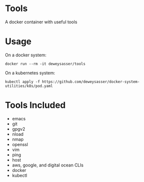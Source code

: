 Tools
=====

A docker container with useful tools

Usage
=====

On a docker system:

`docker run --rm -it deweysasser/tools`

On a kubernetes system:

`kubectl apply -f https://github.com/deweysasser/docker-system-utilities/k8s/pod.yaml`

Tools Included
==============

* emacs 
* git 
* gpgv2 
* nload 
* nmap
* openssl 
* vim 
* ping
* host
* aws, google, and digital ocean CLIs
* docker
* kubectl
